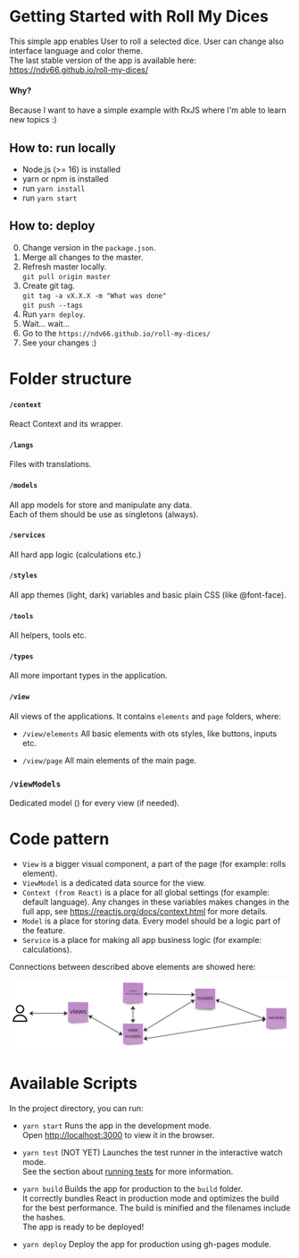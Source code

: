 # Getting Started with Roll My Dices
This simple app enables User to roll a selected dice. User can change also interface language and color theme. \
The last stable version of the app is available here: https://ndv66.github.io/roll-my-dices/

#### Why?
Because I want to have a simple example with RxJS where I'm able to learn new topics :)

## How to: run locally
- Node.js (>= 16) is installed
- yarn or npm is installed
- run `yarn install`
- run `yarn start`

## How to: deploy
0. Change version in the `package.json`.
1. Merge all changes to the master.
2. Refresh master locally. \
`git pull origin master`
3. Create git tag. \
`git tag -a vX.X.X -m "What was done"` \
`git push --tags`
4. Run `yarn deploy`.
5. Wait... wait...
6. Go to the `https://ndv66.github.io/roll-my-dices/`
7. See your changes :)

# Folder structure

#### `/context`
React Context and its wrapper.

#### `/langs`
Files with translations.

#### `/models`
All app models for store and manipulate any data. \
Each of them should be use as singletons (always).

#### `/services`
All hard app logic (calculations etc.)

#### `/styles`
All app themes (light, dark) variables and basic plain CSS (like @font-face).

#### `/tools`
All helpers, tools etc.

#### `/types`
All more important types in the application.

#### `/view`
All views of the applications. It contains `elements` and `page` folders, where:

- `/view/elements`
All basic elements with ots styles, like buttons, inputs etc.

- `/view/page`
All main elements of the main page.

### `/viewModels`
Dedicated model () for every view (if needed).

# Code pattern
- `View` is a bigger visual component, a part of the page (for example: rolls element).
 - `ViewModel` is a dedicated data source for the view.
- `Context (from React)` is a place for all global settings (for example: default language). Any changes in these variables makes changes in the full app, see https://reactjs.org/docs/context.html for more details.
- `Model` is a place for storing data. Every model should be a logic part of the feature.
- `Service` is a place for making all app business logic (for example: calculations).

Connections between described above elements are showed here:

![See doc/pattern.jpg for more information about the app flow.](./doc/pattern.jpg "Pattern")

# Available Scripts
In the project directory, you can run:

- `yarn start`
Runs the app in the development mode.\
Open [http://localhost:3000](http://localhost:3000) to view it in the browser.

- `yarn test` (NOT YET)
Launches the test runner in the interactive watch mode.\
See the section about [running tests](https://facebook.github.io/create-react-app/docs/running-tests) for more information.

- `yarn build`
Builds the app for production to the `build` folder.\
It correctly bundles React in production mode and optimizes the build for the best performance. The build is minified and the filenames include the hashes.\
The app is ready to be deployed!

- `yarn deploy`
Deploy the app for production using gh-pages module.

